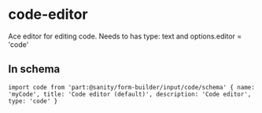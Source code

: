 # code-editor

Ace editor for editing code. Needs to has type: text and options.editor = 'code'

## In schema
`import code from 'part:@sanity/form-builder/input/code/schema'
{
  name: 'myCode',
  title: 'Code editor (default)',
  description: 'Code editor',
  type: 'code'
}
`
